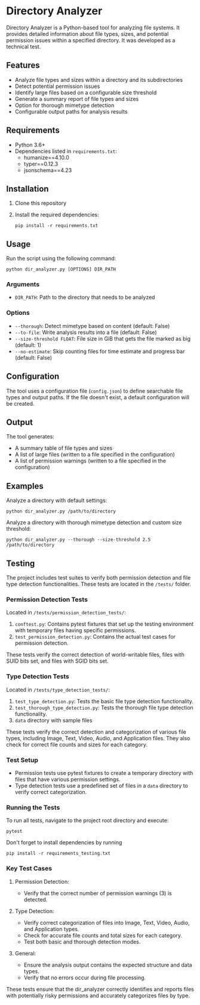 # Directory Analyzer

Directory Analyzer is a Python-based tool for analyzing file systems. It provides detailed information about file types, sizes, and potential permission issues within a specified directory.
It was developed as a technical test.

## Features

- Analyze file types and sizes within a directory and its subdirectories
- Detect potential permission issues
- Identify large files based on a configurable size threshold
- Generate a summary report of file types and sizes
- Option for thorough mimetype detection
- Configurable output paths for analysis results

## Requirements

- Python 3.6+
- Dependencies listed in `requirements.txt`:
  - humanize==4.10.0
  - typer==0.12.3
  - jsonschema==4.23

## Installation

1. Clone this repository
2. Install the required dependencies:

   ```
   pip install -r requirements.txt
   ```

## Usage

Run the script using the following command:

```
python dir_analyzer.py [OPTIONS] DIR_PATH
```

### Arguments

- `DIR_PATH`: Path to the directory that needs to be analyzed

### Options

- `--thorough`: Detect mimetype based on content (default: False)
- `--to-file`: Write analysis results into a file (default: False)
- `--size-threshold FLOAT`: File size in GiB that gets the file marked as big (default: 1)
- `--no-estimate`: Skip counting files for time estimate and progress bar (default: False)

## Configuration

The tool uses a configuration file (`config.json`) to define searchable file types and output paths. If the file doesn't exist, a default configuration will be created.

## Output

The tool generates:
- A summary table of file types and sizes
- A list of large files (written to a file specified in the configuration)
- A list of permission warnings (written to a file specified in the configuration)

## Examples

Analyze a directory with default settings:
```
python dir_analyzer.py /path/to/directory
```

Analyze a directory with thorough mimetype detection and custom size threshold:
```
python dir_analyzer.py --thorough --size-threshold 2.5 /path/to/directory
```

## Testing

The project includes test suites to verify both permission detection and file type detection functionalities. These tests are located in the `/tests/` folder.

### Permission Detection Tests

Located in `/tests/permission_detection_tests/`:

1. `conftest.py`: Contains pytest fixtures that set up the testing environment with temporary files having specific permissions.
2. `test_permission_detection.py`: Contains the actual test cases for permission detection.

These tests verify the correct detection of world-writable files, files with SUID bits set, and files with SGID bits set.

### Type Detection Tests

Located in `/tests/type_detection_tests/`:

1. `test_type_detection.py`: Tests the basic file type detection functionality.
2. `test_thorough_type_detection.py`: Tests the thorough file type detection functionality.
3. `data` directory with sample files

These tests verify the correct detection and categorization of various file types, including Image, Text, Video, Audio, and Application files. They also check for correct file counts and sizes for each category.

### Test Setup

- Permission tests use pytest fixtures to create a temporary directory with files that have various permission settings.
- Type detection tests use a predefined set of files in a `data` directory to verify correct categorization.

### Running the Tests

To run all tests, navigate to the project root directory and execute:

```
pytest
```

Don't forget to install dependencies by running

```
pip install -r requirements_testing.txt 
```


### Key Test Cases

1. Permission Detection:
   - Verify that the correct number of permission warnings (3) is detected.

2. Type Detection:
   - Verify correct categorization of files into Image, Text, Video, Audio, and Application types.
   - Check for accurate file counts and total sizes for each category.
   - Test both basic and thorough detection modes.

3. General:
   - Ensure the analysis output contains the expected structure and data types.
   - Verify that no errors occur during file processing.

These tests ensure that the dir_analyzer correctly identifies and reports files with potentially risky permissions and accurately categorizes files by type.
